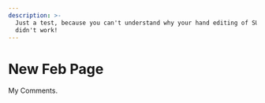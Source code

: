 ```yaml
---
description: >-
  Just a test, because you can't understand why your hand editing of SUMMARY.md
  didn't work!
---
```


# New Feb Page

My Comments.

